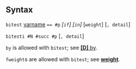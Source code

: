 ## Syntax

`bitest`
[varname](http://www.stata.com/help.cgi?varname)
`== #p` _\[`if`\] \[`in`\]_ \[`weight`\]
\[`, detail`\]

`bitesti #N #succ #p` \[`, detail`\]

`by` is allowed with `bitest`; see
[<strong>[D]</strong> by](http://www.stata.com/help.cgi?by).

`fweight`s are allowed with `bitest`; see
[<strong>weight</strong>](http://www.stata.com/help.cgi?weight).
